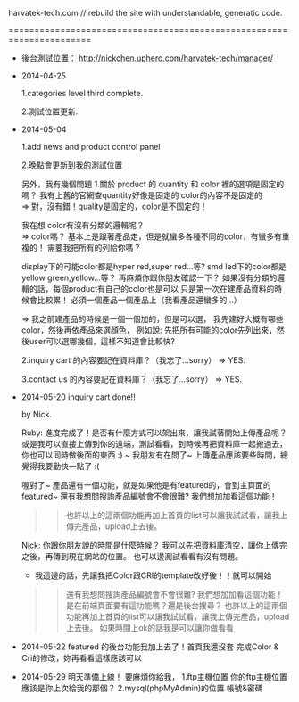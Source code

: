 
harvatek-tech.com // rebuild the site with understandable, generatic code.

======================================================================

- 後台測試位置：
  http://nickchen.uphero.com/harvatek-tech/manager/

  
- 2014-04-25

  1.categories level third complete.
  
  2.測試位置更新.
  
- 2014-05-04

  1.add news and product control panel
  
  2.晚點會更新到我的測試位置
  
  另外，我有幾個問題
  1.關於 product 的
  quantity 和 color 裡的選項是固定的嗎？
  我有上舊的官網查quantity好像是固定的
  color的內容不是固定的  
  => 對，沒有錯！quality是固定的，color是不固定的！
  
  我在想
  color有沒有分類的邏輯呢？  
  => color嗎？ 
  基本上是跟著產品走，但是就蠻多各種不同的color，有蠻多有重複的！
  需要我把所有的列給你嗎？
  
  display下的可能color都是hyper red,super red...等?
  smd led下的color都是 yellow green,yellow...等？
  再麻煩你跟你朋友確認一下？
  如果沒有分類的邏輯的話，每個product有自己的color也是可以
  只是第一次在建產品資料的時候會比較累！
  必須一個產品一個產品上（我看產品還蠻多的...）

  => 我之前建產品的時候是一個一個加的，但是可以選，
  我先建好大概有哪些color，然後再依產品來選顏色，
  例如說: 先把所有可能的color先列出來，然後user可以選哪幾個，這樣不知道會比較快?

  
  2.inquiry cart 的內容要記在資料庫？（我忘了...sorry）
    => YES.

  3.contact us 的內容要記在資料庫？（我忘了...sorry）
    => YES.



- 2014-05-20
  inquiry cart done!!

  by Nick.
  
  Ruby: 進度完成了！是否有什麼方式可以架出來，讓我試著開始上傳產品呢？
  或是我可以直接上傳到你的遠端，測試看看，到時候再把資料庫一起搬過去，你也可以同時做後面的東西 :)
  ~ 我朋友有在問了~ 上傳產品應該要些時間，總覺得我要勤快一點了 :(

  喔對了~ 
  產品還有一個功能，就是如果他是有featured的，會到主頁面的featured~
  還有我想問搜詢產品編號會不會很難? 我們想加加看這個功能！
  >> 也許以上的這兩個功能再加上首頁的list可以讓我試試看，讓我上傳完產品，upload上去後。
  
  Nick:
  你跟你朋友說的時間是什麼時候？
  我可以先把資料庫清空，讓你上傳完之後，再傳到現在網站的位置。
  也可以邊測試看看有沒有問題。
  * 我這邊的話，先讓我把Color跟CRI的template改好後！！就可以開始
  
  >>還有我想問搜詢產品編號會不會很難? 我們想加加看這個功能！
  是在前端頁面要有這功能嗎？還是後台搜尋？
  >> 也許以上的這兩個功能再加上首頁的list可以讓我試試看，讓我上傳完產品，upload上去後。
  如果時間上ok的話我是可以讓你做看看
  
- 2014-05-22
  featured 的後台功能我加上去了！首頁我還沒套
  完成Color & Cri的修改，妳再看看這樣應該可以

- 2014-05-29
  明天準備上線！
  要麻煩你給我，
  1.ftp主機位置
  你的ftp主機位置應該是你上次給我的那個？
  2.mysql(phpMyAdmin)的位置
  帳號&密碼
  
  

